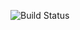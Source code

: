 ![Build Status](https://codebuild.us-west-2.amazonaws.com/badges?uuid=eyJlbmNyeXB0ZWREYXRhIjoibUNiVnZITkNKNWQzdnlNSGNSd0ptdUpBY1lIVE5WVk5vcnVOZDhsWDRHT1J1SGJLTXF3WmplbHBoNjVFNUN1RFBHWkQwSzNqcWY3NVd6MmpEQVRIeDJvPSIsIml2UGFyYW1ldGVyU3BlYyI6ImwrQmJkRGgzNmJFdktib20iLCJtYXRlcmlhbFNldFNlcmlhbCI6MX0%3D&branch=main)
